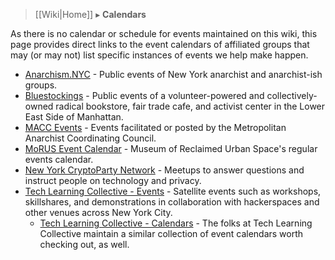 > [[Wiki|Home]] ▸ **Calendars**

As there is no calendar or schedule for events maintained on this wiki, this page provides direct links to the event calendars of affiliated groups that may (or may not) list specific instances of events we help make happen.

* [Anarchism.NYC](http://anarchism.nyc/) - Public events of New York anarchist and anarchist-ish groups.
* [Bluestockings](https://bluestockings.com/events/calendar/) - Public events of a volunteer-powered and collectively-owned radical bookstore, fair trade cafe, and activist center in the Lower East Side of Manhattan.
* [MACC Events](https://macc.nyc/events) - Events facilitated or posted by the Metropolitan Anarchist Coordinating Council.
* [MoRUS Event Calendar](https://www.morusnyc.org/event-calendar-one/) - Museum of Reclaimed Urban Space's regular events calendar.
* [New York CryptoParty Network](https://www.meetup.com/New-York-Cryptoparty-Network/events/) - Meetups to answer questions and instruct people on technology and privacy.
* [Tech Learning Collective - Events](https://techlearningcollective.com/events/) - Satellite events such as workshops, skillshares, and demonstrations in collaboration with hackerspaces and other venues across New York City.
    * [Tech Learning Collective - Calendars](https://techlearningcollective.com/calendars/) - The folks at Tech Learning Collective maintain a similar collection of event calendars worth checking out, as well.